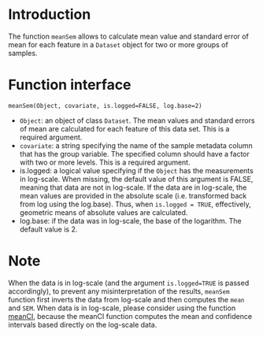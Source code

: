 # Introduction #

The function `meanSem` allows to calculate mean value and standard error of mean for each feature in a `Dataset` object for two or more groups of samples.

# Function interface #

`meanSem(Object, covariate, is.logged=FALSE, log.base=2)`
  * `Object`: an object of class `Dataset`. The mean values and standard errors of mean are calculated for each feature of this data set. This is a required argument.
  * `covariate`: a string specifying the name of the sample metadata column that has the group variable. The specified column should have a factor with two or more levels. This is a required argument.
  * is.logged: a logical value specifying if the `Object` has the measurements in log-scale. When missing, the default value of this argument is FALSE, meaning that data are not in log-scale. If the data are  in log-scale, the mean values are provided in the absolute scale (i.e. transformed back from log using the log.base). Thus, when `is.logged = TRUE`, effectively, geometric means of absolute values are calculated.
  * log.base: if the data was in log-scale, the base of the logarithm. The default value is 2.

# Note #

When the data is in log-scale (and the argument `is.logged=TRUE` is passed accordingly), to prevent any misinterpretation of the results, `meanSem` function first inverts the data from log-scale and then computes the `mean` and `SEM`. When data is in log-scale, please consider using the function [meanCI](MeanCI.md), because the meanCI function computes the mean and confidence intervals based directly on the log-scale data.